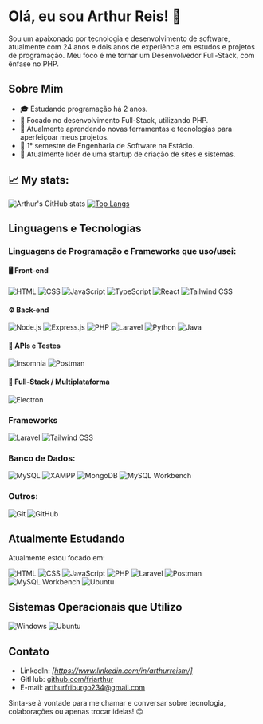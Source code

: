 # Olá, eu sou Arthur Reis! 👋

Sou um apaixonado por tecnologia e desenvolvimento de software, atualmente com 24 anos e dois anos de experiência em estudos e projetos de programação. Meu foco é me tornar um Desenvolvedor Full-Stack, com ênfase no PHP.

## Sobre Mim

- 🎓 Estudando programação há 2 anos.
- 🚀 Focado no desenvolvimento Full-Stack, utilizando PHP.
- 🌱 Atualmente aprendendo novas ferramentas e tecnologias para aperfeiçoar meus projetos.
- 📖 1° semestre de Engenharia de Software na Estácio.
- 👑 Atualmente líder de uma startup de criação de sites e sistemas.

## 📈 My stats:

![Arthur's GitHub stats](https://github-readme-stats.vercel.app/api?username=friarthur&show_icons=true&theme=tokyonight)
[![Top Langs](https://github-readme-stats.vercel.app/api/top-langs/?username=friarthur&layout=compact)](https://github.com/anuraghazra/github-readme-stats)

## Linguagens e Tecnologias

### Linguagens de Programação e Frameworks que uso/usei:

#### 🖥️ Front-end
![HTML](https://img.shields.io/badge/HTML-%23e34f26?style=for-the-badge&logo=html5&logoColor=white)
![CSS](https://img.shields.io/badge/CSS-%2338a1db?style=for-the-badge&logo=css3&logoColor=white)
![JavaScript](https://img.shields.io/badge/JavaScript-%23f7df1e?style=for-the-badge&logo=javascript&logoColor=black)
![TypeScript](https://img.shields.io/badge/TypeScript-%233178c6?style=for-the-badge&logo=typescript&logoColor=white)
![React](https://img.shields.io/badge/React-%2361dafb?style=for-the-badge&logo=react&logoColor=black)
![Tailwind CSS](https://img.shields.io/badge/Tailwind_CSS-%2383aaf0?style=for-the-badge&logo=tailwindcss&logoColor=white)

#### ⚙️ Back-end
![Node.js](https://img.shields.io/badge/Node.js-%23339933?style=for-the-badge&logo=node.js&logoColor=white)
![Express.js](https://img.shields.io/badge/Express.js-%23404D59?style=for-the-badge&logo=express&logoColor=white)
![PHP](https://img.shields.io/badge/PHP-%237777bb?style=for-the-badge&logo=php&logoColor=white)
![Laravel](https://img.shields.io/badge/Laravel-%23FF2D20?style=for-the-badge&logo=laravel&logoColor=white)
![Python](https://img.shields.io/badge/Python-%23306998?style=for-the-badge&logo=python&logoColor=white)
![Java](https://img.shields.io/badge/Java-%23ED8B00?style=for-the-badge&logo=java&logoColor=white)

#### 🔌 APIs e Testes  
![Insomnia](https://img.shields.io/badge/Insomnia-%235849C1?style=for-the-badge&logo=insomnia&logoColor=white)
![Postman](https://img.shields.io/badge/Postman-FF6C37?style=for-the-badge&logo=postman&logoColor=white)


#### 🧩 Full-Stack / Multiplataforma
![Electron](https://img.shields.io/badge/Electron-%23253256?style=for-the-badge&logo=electron&logoColor=white)

### Frameworks

![Laravel](https://img.shields.io/badge/Laravel-%23FF2D20?style=for-the-badge&logo=laravel&logoColor=white)
![Tailwind CSS](https://img.shields.io/badge/Tailwind_CSS-%2383aaf0?style=for-the-badge&logo=tailwindcss&logoColor=white)

### Banco de Dados:

![MySQL](https://img.shields.io/badge/MySQL-%2300f?style=for-the-badge&logo=mysql&logoColor=white)
![XAMPP](https://img.shields.io/badge/XAMPP-%23D91212?style=for-the-badge&logo=xampp&logoColor=white)
![MongoDB](https://img.shields.io/badge/MongoDB-%2347A248?style=for-the-badge&logo=mongodb&logoColor=white)
![MySQL Workbench](https://img.shields.io/badge/MySQL_Workbench-%234479A1?style=for-the-badge&logo=mysql&logoColor=white)

### Outros:

![Git](https://img.shields.io/badge/Git-%23f34f29?style=for-the-badge&logo=git&logoColor=white)
![GitHub](https://img.shields.io/badge/GitHub-%23000000?style=for-the-badge&logo=github&logoColor=white)

## Atualmente Estudando

Atualmente estou focado em:

![HTML](https://img.shields.io/badge/HTML-%23e34f26?style=for-the-badge&logo=html5&logoColor=white)
![CSS](https://img.shields.io/badge/CSS-%2338a1db?style=for-the-badge&logo=css3&logoColor=white)
![JavaScript](https://img.shields.io/badge/JavaScript-%23f7df1e?style=for-the-badge&logo=javascript&logoColor=black)
![PHP](https://img.shields.io/badge/PHP-%237777bb?style=for-the-badge&logo=php&logoColor=white)
![Laravel](https://img.shields.io/badge/Laravel-%23FF2D20?style=for-the-badge&logo=laravel&logoColor=white)
![Postman](https://img.shields.io/badge/Postman-FF6C37?style=for-the-badge&logo=postman&logoColor=white)
![MySQL Workbench](https://img.shields.io/badge/MySQL_Workbench-%234479A1?style=for-the-badge&logo=mysql&logoColor=white)
![Ubuntu](https://img.shields.io/badge/Ubuntu-%23E95420?style=for-the-badge&logo=ubuntu&logoColor=white)

## Sistemas Operacionais que Utilizo

![Windows](https://img.shields.io/badge/Windows-%230078D4?style=for-the-badge&logo=windows&logoColor=white)
![Ubuntu](https://img.shields.io/badge/Ubuntu-%23E95420?style=for-the-badge&logo=ubuntu&logoColor=white)

## Contato

- LinkedIn: *[https://www.linkedin.com/in/arthurreism/]*
- GitHub: [github.com/friarthur](https://github.com/friarthur)
- E-mail: arthurfriburgo234@gmail.com

Sinta-se à vontade para me chamar e conversar sobre tecnologia, colaborações ou apenas trocar ideias! 😊
